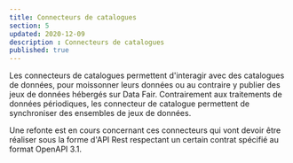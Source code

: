 ```yaml
---
title: Connecteurs de catalogues
section: 5
updated: 2020-12-09
description : Connecteurs de catalogues
published: true
---
```


Les connecteurs de catalogues permettent d'interagir avec des catalogues de données, pour moissonner leurs données ou au contraire y publier des jeux de données hébergés sur Data&nbsp;Fair. Contrairement aux traitements de données périodiques, les connecteur de catalogue permettent de synchroniser des ensembles de jeux de données.

Une refonte est en cours concernant ces connecteurs qui vont devoir être réaliser sous la forme d'API Rest respectant un certain contrat spécifié au format OpenAPI 3.1.

